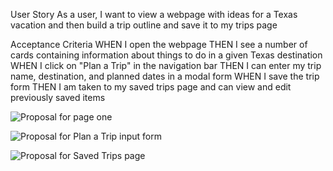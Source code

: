 User Story
As a user, I want to view a webpage with ideas for a Texas vacation and then build a trip outline and save it to my trips page

Acceptance Criteria
WHEN I open the webpage
THEN I see a number of cards containing information about things to do in a given Texas destination
WHEN I click on "Plan a Trip" in the navigation bar
THEN I can enter my trip name, destination, and planned dates in a modal form
WHEN I save the trip form
THEN I am taken to my saved trips page and can view and edit previously saved items

![Proposal for page one](https://github.com/sd8295642/Project-1/assets/157713870/47d857bf-60d1-4bbc-a5b9-175a0ed050aa)

![Proposal for Plan a Trip input form](https://github.com/sd8295642/Project-1/assets/157713870/7ca66b98-6eb6-4fcd-8705-c93f690e2a38)

![Proposal for Saved Trips page](https://github.com/sd8295642/Project-1/assets/157713870/82206416-aed6-45b3-a742-8c19f9ace7e2)


